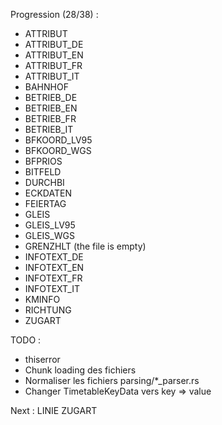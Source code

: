 Progression (28/38) :
* ATTRIBUT
* ATTRIBUT_DE
* ATTRIBUT_EN
* ATTRIBUT_FR
* ATTRIBUT_IT
* BAHNHOF
* BETRIEB_DE
* BETRIEB_EN
* BETRIEB_FR
* BETRIEB_IT
* BFKOORD_LV95
* BFKOORD_WGS
* BFPRIOS
* BITFELD
* DURCHBI
* ECKDATEN
* FEIERTAG
* GLEIS
* GLEIS_LV95
* GLEIS_WGS
* GRENZHLT (the file is empty)
* INFOTEXT_DE
* INFOTEXT_EN
* INFOTEXT_FR
* INFOTEXT_IT
* KMINFO
* RICHTUNG
* ZUGART

TODO :

* thiserror
* Chunk loading des fichiers
* Normaliser les fichiers parsing/*_parser.rs
* Changer TimetableKeyData vers key => value

Next :
LINIE
ZUGART
